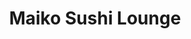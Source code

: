 ---
layout: place
title: "Maiko Sushi Lounge"
permalink: /texas/austin/maiko-sushi-lounge.html
stateAbbr: TX
stateName: Texas
cityName: Austin
seo:
  name: "Maiko Sushi Lounge"
  type: Restaurant
  links: https://maikoaustin.com/
description: "Maiko Sushi Lounge serves delicious sushi in Austin, Texas. Try fresh Japanese dishes for a great dining experience. "
place_id: ChIJoW_YQQm1RIYRje-5l3dxmz0
photos:
  - name: >-
      places/ChIJoW_YQQm1RIYRje-5l3dxmz0/photos/AeeoHcLCehZIr8XoRjESTW7i3lsA85k4L8wqKTLgvAaZB1rypkDaJiTM7cNSbaLsFPH8jPji5odsmwu7JyRzXi_jL5jT5ufVLdt7gDVbdC-m-6q1PEobJRBU8cK-Ju-MpSnWysMGNHLnZFbGD-0VKCwDMN4yBGZo-rnw-sQ_ag8LkpHyqN9nM0WS0a0AELjzKUVKXY2mUkiG-MUIcCMsYtR9FDDvvJzMEz5BWeT3rapkJK9oAnc_vaql69BMbw-DDF4ZGa2oj7TTBZR-TrOoTUwIYQ1xbmo_qOS19dChGgVeqVoFGw
    widthPx: 4800
    heightPx: 3200
    authorAttributions:
      - displayName: Maiko Sushi Lounge
        uri: https://maps.google.com/maps/contrib/110008915140494604307
        photoUri: >-
          https://lh3.googleusercontent.com/a-/ALV-UjWo44aP_fw6_P35oOY9rzAUZqXPnR6pOYY4AT8Yjj8vT7UHJQU=s100-p-k-no-mo
    flagContentUri: >-
      https://www.google.com/local/imagery/report/?cb_client=maps_api_places.places_api&image_key=!1e10!2sAF1QipPybE1AnT38v9qVDSWsdG3_v4IE3UkZfdK2Jm30&hl=en-US
    googleMapsUri: >-
      https://www.google.com/maps/place//data=!3m4!1e2!3m2!1sAF1QipPybE1AnT38v9qVDSWsdG3_v4IE3UkZfdK2Jm30!2e10!4m2!3m1!1s0x8644b50941d86fa1:0x3d9b717797b9ef8d
  - name: >-
      places/ChIJoW_YQQm1RIYRje-5l3dxmz0/photos/AeeoHcKsa9fk9yWgsWBIHG3aHyoVsm6h70ZwsiSbnhb0VYbbYR1_El3rBB_vFP_KNM1FH3jgPDG3fW60P26XDip53kx2pE36hzF95PkY9wnvacRpKocnhU0__RA1eP1Gp_2-Llq7nGoDhETRLj6v_G1Urnkea0EXYTeQ6S3gAGQR4p6sZFti81_SJ73qTm6nmXDFOqL43DXZXsk7iONAOiBWX_HsLMeVD4PB7ZxIZ2Z0sL_smXSoqVyIbTO-x8zxTxBK17W12HmLwqLJhrAeVbkcCMXbOKFC-e35F3oC9RO2Y042nw
    widthPx: 4200
    heightPx: 2800
    authorAttributions:
      - displayName: Maiko Sushi Lounge
        uri: https://maps.google.com/maps/contrib/110008915140494604307
        photoUri: >-
          https://lh3.googleusercontent.com/a-/ALV-UjWo44aP_fw6_P35oOY9rzAUZqXPnR6pOYY4AT8Yjj8vT7UHJQU=s100-p-k-no-mo
    flagContentUri: >-
      https://www.google.com/local/imagery/report/?cb_client=maps_api_places.places_api&image_key=!1e10!2sAF1QipOQKsouHWJxV-4eZlN7N87DlBlseIfXAvXbseeC&hl=en-US
    googleMapsUri: >-
      https://www.google.com/maps/place//data=!3m4!1e2!3m2!1sAF1QipOQKsouHWJxV-4eZlN7N87DlBlseIfXAvXbseeC!2e10!4m2!3m1!1s0x8644b50941d86fa1:0x3d9b717797b9ef8d
  - name: >-
      places/ChIJoW_YQQm1RIYRje-5l3dxmz0/photos/AeeoHcK9jLKaC3aQ1GUoU0XPCDoP00mXhfvT8YRSiKPi6gsB4V6erUdz3hA1-i97xEfgg-d9AmP8ilH211y3MJh7fMQQB22gEQ3A5BsjpKtqt8-ZydR9LxViMD500LIBCz2OkWoDhZ9lvtH968xe-KbKbbSWQiDNwaFsIrKzL9hCEgf618A2hrGq_1EGA8j8iycmbYQHpYaNNx6CXer10LN6AFmNdVF9BPSSPuhQAtkm6eY3uTPbroahDlDiUvosYS3XX9Uf4A91PDa-dXaT9lvRNkBtf_gtAP-U07jIz9KYQbsb23uD651bgssLEWO4sl3a3nUOkALBbhuWLm7oYbNVclxdgWiJnbVDlsaJtIX8WorKJ7s8KH0HVM4yWf6LHaTbiZLZJOF_0GbZhJ96K3p2zQDddzkpzy4hfHZROG-BavX4_53XvPDAjoz12nN1TA
    widthPx: 4080
    heightPx: 3072
    authorAttributions:
      - displayName: Will Bermudez
        uri: https://maps.google.com/maps/contrib/103247726902373290987
        photoUri: >-
          https://lh3.googleusercontent.com/a-/ALV-UjWQbe5w4narbOf-sxQg5OgsMqy_cf3J6uIuE5z-SMqkVD3IiQ9M=s100-p-k-no-mo
    flagContentUri: >-
      https://www.google.com/local/imagery/report/?cb_client=maps_api_places.places_api&image_key=!1e10!2sCIABIhADycKzdCflJGfgqnYADQ9j&hl=en-US
    googleMapsUri: >-
      https://www.google.com/maps/place//data=!3m4!1e2!3m2!1sCIABIhADycKzdCflJGfgqnYADQ9j!2e10!4m2!3m1!1s0x8644b50941d86fa1:0x3d9b717797b9ef8d
  - name: >-
      places/ChIJoW_YQQm1RIYRje-5l3dxmz0/photos/AeeoHcLpOfhF0vu9U_axFqty4UdvMoIO7N_02Ispo2MEpe7QGRwluXmxwxF0Q9LClB3hUKU8MhgJ2a0ZLIEUtujhx3bJII4wV22JkvGLaFoL-kPeZR8jmUIQdq9katKI46YJxv_g1BvS6MMYrYo8xahTf3dgKZPE9ljuG0z_2OuhHxe4qrLdXJb-yt02U3jF20dTkDO4LGJG4SmWbUZ0dVXclLWJU3suXks0V8sQO3uhxPC2ZUXEljiLJ7QDtU6tVCRMBqUtt9P0C3B9sdOH_zQaB_iUnhdeEOCWR7_D8JAxwF02T35KmKHpbjlOmVB6RUzqDlTOeRcrk-yKKwsZIN5mGBerxAl2UdyXDHPc5HPErvYPP4MYX0U2qF3X4Y7KVxxLJgiLZa2iDbLXmLaJWTyAuKoXHsxeGTnoW3EJoO8_RBjBML0
    widthPx: 4032
    heightPx: 3024
    authorAttributions:
      - displayName: Evan
        uri: https://maps.google.com/maps/contrib/112700486621464910330
        photoUri: >-
          https://lh3.googleusercontent.com/a-/ALV-UjVr9Lwaj2bWNk7BFG1-k8zusZQz1dw1k9NJ5C3KxvhGH2cRASfc=s100-p-k-no-mo
    flagContentUri: >-
      https://www.google.com/local/imagery/report/?cb_client=maps_api_places.places_api&image_key=!1e10!2sCIHM0ogKEICAgIC3lOHnkQE&hl=en-US
    googleMapsUri: >-
      https://www.google.com/maps/place//data=!3m4!1e2!3m2!1sCIHM0ogKEICAgIC3lOHnkQE!2e10!4m2!3m1!1s0x8644b50941d86fa1:0x3d9b717797b9ef8d
  - name: >-
      places/ChIJoW_YQQm1RIYRje-5l3dxmz0/photos/AeeoHcLQbfWpMhkWQWPSHVHGyxrN5JunvFQpUbmNFAdcz1dbx_95TUbQnDHFayUhMP-F0ucW5JOkjWVV6o4cfS-4AmW-7B9o4tHs87FIo1yE3qDlxfBn0Vencn2fy9wYej29Xjtd-ldO2LF7o2tJEVAg4rSQwUFKhh55aoPrjvF0RzIa5otO3h9Nh9L9_ZkBs6MZ9gsAtmT_sKAmuykeKwqpMV58IdBKofGR_p5TDCtDJQQkc1Wc7NCB1QS16913RUGMc-wtKdMSLAZrBnWo6-OZIkvmLfsHp-F0L6QBMY7BvF2wuBLs5fiBPoOpsLg_YGXHsM5SIivMJWWyQl2x7v5S0_QY3qsY3MMfc5Yp2tMDybJ1anCWUwAlM7eAxrjkRVRXNLQC2siK5Ga7rMOPVkD0bXj0Ys7LJEjBz-i2TClrvG5D4w
    widthPx: 3024
    heightPx: 4032
    authorAttributions:
      - displayName: Tina Ann
        uri: https://maps.google.com/maps/contrib/100109125089775210412
        photoUri: >-
          https://lh3.googleusercontent.com/a-/ALV-UjWa56N4alGTJCqjb7-fLRgD5GHP9YCQmEmqppk-0OMlXWr1TRALxw=s100-p-k-no-mo
    flagContentUri: >-
      https://www.google.com/local/imagery/report/?cb_client=maps_api_places.places_api&image_key=!1e10!2sCIHM0ogKEICAgICXlOmHbg&hl=en-US
    googleMapsUri: >-
      https://www.google.com/maps/place//data=!3m4!1e2!3m2!1sCIHM0ogKEICAgICXlOmHbg!2e10!4m2!3m1!1s0x8644b50941d86fa1:0x3d9b717797b9ef8d
  - name: >-
      places/ChIJoW_YQQm1RIYRje-5l3dxmz0/photos/AeeoHcLF4rI2HNcPMiSWb9LupczA0vjQz_k5VHYL2D-1Rx17fhjncS0Q09Hm8kOKhZuY2UwpvVt6YQUQvJMEhCWMtmvkpUboQ0UoEtMlNyE_wa2Tx29zmcYKWvuVCYGNSfGkFXhdCSa70uJrFc4DxjbipZmSpBzM2luarynHJxAMS-h8FIbEKIu4txRd7NJPrtK13GL5mkwi0MIDHTI7EmjTe6emWwV2vtEeF3LqlxuiGOmaZKC0b8RVGsKZ6_i369Cn79E2CZaGiJog4lEen5hI_9ErorQ5_ep02lx2HGV7nxJiFA
    widthPx: 4800
    heightPx: 3200
    authorAttributions:
      - displayName: Maiko Sushi Lounge
        uri: https://maps.google.com/maps/contrib/110008915140494604307
        photoUri: >-
          https://lh3.googleusercontent.com/a-/ALV-UjWo44aP_fw6_P35oOY9rzAUZqXPnR6pOYY4AT8Yjj8vT7UHJQU=s100-p-k-no-mo
    flagContentUri: >-
      https://www.google.com/local/imagery/report/?cb_client=maps_api_places.places_api&image_key=!1e10!2sAF1QipMKAsIT23CJLzFr0r8pBxlH25O0WcPscMT0UYzy&hl=en-US
    googleMapsUri: >-
      https://www.google.com/maps/place//data=!3m4!1e2!3m2!1sAF1QipMKAsIT23CJLzFr0r8pBxlH25O0WcPscMT0UYzy!2e10!4m2!3m1!1s0x8644b50941d86fa1:0x3d9b717797b9ef8d
  - name: >-
      places/ChIJoW_YQQm1RIYRje-5l3dxmz0/photos/AeeoHcLcWYjHkIEbbpDRhRy0CwS990yFu3LX27y6dFzYCmHqxZ-kk26cV5hp5PNu7NIqQI_U6IA9FMGsfd68GzHEu0ypiJHkmVVfMALvlGF46A9zobRDr2Y1sWPwllHzu9k78Suse1pXms3XQDZ9uFAmrX1ALMyzPWK1D1LGedGJOD5ps_yMzleRdAqAU2eAG4Jps0UbP3YI_-1eXTGmqH6P47ttubbIWpRtmxdmJGBN6BHFlq1Xc2rMI0lV8c1aw2plOVwAYXoq3HXVncZJcuPQgwAtM_NQBdzFuViufuxIPcQXBg
    widthPx: 4800
    heightPx: 3200
    authorAttributions:
      - displayName: Maiko Sushi Lounge
        uri: https://maps.google.com/maps/contrib/110008915140494604307
        photoUri: >-
          https://lh3.googleusercontent.com/a-/ALV-UjWo44aP_fw6_P35oOY9rzAUZqXPnR6pOYY4AT8Yjj8vT7UHJQU=s100-p-k-no-mo
    flagContentUri: >-
      https://www.google.com/local/imagery/report/?cb_client=maps_api_places.places_api&image_key=!1e10!2sAF1QipMX87--yRrU6Aahi0lxD6UDwLJu6vaWteEOMI70&hl=en-US
    googleMapsUri: >-
      https://www.google.com/maps/place//data=!3m4!1e2!3m2!1sAF1QipMX87--yRrU6Aahi0lxD6UDwLJu6vaWteEOMI70!2e10!4m2!3m1!1s0x8644b50941d86fa1:0x3d9b717797b9ef8d
  - name: >-
      places/ChIJoW_YQQm1RIYRje-5l3dxmz0/photos/AeeoHcIBSFraQnlQnfsnC7M1bshAamkoWRmEAaJup1rKm1_7IAJLVSb-F7M_qX4PktaHpno0UY2ZXdjEXV5pfoEtOxsP8GKsiNRmMI6CdbEGNUa7WKpDiclZ4GerzKMh8ZXM8l0kuVIgbKCwOX7D2DGxeLoNk0XPZNoXcw_QhiAtowptwnl4yVULThsQ8YbEsRy4HJY2DbzVXFQ1qld7wvUOeB9aSPOzTWviwcXyr_BxBW1nL2WYC2PyEuDrtdblu8c6-prrBYs3vuqGGnj6ve_KIgp-lTmN381lSvmxjz51BsjckA
    widthPx: 4800
    heightPx: 3200
    authorAttributions:
      - displayName: Maiko Sushi Lounge
        uri: https://maps.google.com/maps/contrib/110008915140494604307
        photoUri: >-
          https://lh3.googleusercontent.com/a-/ALV-UjWo44aP_fw6_P35oOY9rzAUZqXPnR6pOYY4AT8Yjj8vT7UHJQU=s100-p-k-no-mo
    flagContentUri: >-
      https://www.google.com/local/imagery/report/?cb_client=maps_api_places.places_api&image_key=!1e10!2sAF1QipPWGyHmxJfTqR9SYLBPuITL1XanU_1zjrBBWTg3&hl=en-US
    googleMapsUri: >-
      https://www.google.com/maps/place//data=!3m4!1e2!3m2!1sAF1QipPWGyHmxJfTqR9SYLBPuITL1XanU_1zjrBBWTg3!2e10!4m2!3m1!1s0x8644b50941d86fa1:0x3d9b717797b9ef8d
  - name: >-
      places/ChIJoW_YQQm1RIYRje-5l3dxmz0/photos/AeeoHcK3gahq9xQ8KNfuVy4zWGmxgvbIcNqV5Re072JZIjStm6QBKepM-LLA-bCo7vNzigNFVqtjj7MWzGRJEJRkHoEZlr9FMU4P_1ldjBD5hwLPalkk9o1zmjvqi02XsGXLMANO5FU9Yv1orcRKWWABAmsYHQDf8oUFXtFmU5mKOda-sqHF-jU8uFaegAwirWo2n6TGq_tEr1R0y9V5u1h1yXWWcfDpueZQzZ6P6cDvP7y2sHpEIrocSKmuzk_w_N5lvKVj1t1NomtjJ7us-M6pDiwp1z32UyLnVWlxXTCz6W5yZg
    widthPx: 4800
    heightPx: 3200
    authorAttributions:
      - displayName: Maiko Sushi Lounge
        uri: https://maps.google.com/maps/contrib/110008915140494604307
        photoUri: >-
          https://lh3.googleusercontent.com/a-/ALV-UjWo44aP_fw6_P35oOY9rzAUZqXPnR6pOYY4AT8Yjj8vT7UHJQU=s100-p-k-no-mo
    flagContentUri: >-
      https://www.google.com/local/imagery/report/?cb_client=maps_api_places.places_api&image_key=!1e10!2sAF1QipNqAK9pUTGELl19QRxhb4q-mlkZx21D7T_29Xsf&hl=en-US
    googleMapsUri: >-
      https://www.google.com/maps/place//data=!3m4!1e2!3m2!1sAF1QipNqAK9pUTGELl19QRxhb4q-mlkZx21D7T_29Xsf!2e10!4m2!3m1!1s0x8644b50941d86fa1:0x3d9b717797b9ef8d
  - name: >-
      places/ChIJoW_YQQm1RIYRje-5l3dxmz0/photos/AeeoHcJT4StCif4bTIJ4SBic1mD0LdQq9HKrxQNluDsnwqDS0LJLxRRqFAxXYzmF1vp4aE_srZ23oDPNenM2rOwnsBmyqhgWTggs7Vs0D-vW9qVA2EIVMp3DfR07AQuT15A5AMmE43rK5Zz15mrkYTpjQSQ-HZoXnuG6sAEWL4Dk05_pE0Kj8LMhqw3z9QWfRjprM_5GPQ58HOcu6t28-J9aG0E-Kpare7X2ABsUdyqjDscbG0ttOe1Xkv17oUrc4RlU1WBEQMcYJYDyrnd19SX9PHNmx9CRnc_u0jdeFSboWzyqjTLHry1qxbjVJfH0ZwZShVbKgYkudnTcMBYOnacEcTN0Zq4zWFiHl4lV-VhaTqXKUdfixT4dTWmzYFw0qCJbJMChAoN4jIVC-kSZgDBDsKacx4g7xtLyrhiRo7feNi-TUQ
    widthPx: 3024
    heightPx: 4032
    authorAttributions:
      - displayName: Dmitriy
        uri: https://maps.google.com/maps/contrib/109707125406543679835
        photoUri: >-
          https://lh3.googleusercontent.com/a/ACg8ocLHyGDucg4BiiarAq16rsVn-2Fc78YV57InyPYrY2dDwo_C200=s100-p-k-no-mo
    flagContentUri: >-
      https://www.google.com/local/imagery/report/?cb_client=maps_api_places.places_api&image_key=!1e10!2sCIHM0ogKEICAgIDvzdnnVw&hl=en-US
    googleMapsUri: >-
      https://www.google.com/maps/place//data=!3m4!1e2!3m2!1sCIHM0ogKEICAgIDvzdnnVw!2e10!4m2!3m1!1s0x8644b50941d86fa1:0x3d9b717797b9ef8d
address: 207 San Jacinto Blvd Ste 202, Austin, TX 78701, USA
street: 207 San Jacinto Blvd Ste 202
city: Austin
state: TX
zip: '78701'
country: USA
neighborhood: Downtown Austin
latitude: '30.264162'
longitude: '-97.741450'
accessibility_options:
  wheelchairAccessibleParking: true
  wheelchairAccessibleEntrance: true
  wheelchairAccessibleRestroom: true
  wheelchairAccessibleSeating: true
business_status: OPERATIONAL
name: Maiko Sushi Lounge
google_maps_links:
  directionsUri: >-
    https://www.google.com/maps/dir//''/data=!4m7!4m6!1m1!4e2!1m2!1m1!1s0x8644b50941d86fa1:0x3d9b717797b9ef8d!3e0
  placeUri: https://maps.google.com/?cid=4439266616164347789
  writeAReviewUri: >-
    https://www.google.com/maps/place//data=!4m3!3m2!1s0x8644b50941d86fa1:0x3d9b717797b9ef8d!12e1
  reviewsUri: >-
    https://www.google.com/maps/place//data=!4m4!3m3!1s0x8644b50941d86fa1:0x3d9b717797b9ef8d!9m1!1b1
  photosUri: >-
    https://www.google.com/maps/place//data=!4m3!3m2!1s0x8644b50941d86fa1:0x3d9b717797b9ef8d!10e5
primary_type: Sushi Restaurant
opening_hours:
  regular:
    - 'Monday: 11:30 AM – 2:00 PM, 4:00 – 10:00 PM'
    - 'Tuesday: 11:30 AM – 2:00 PM, 4:00 – 10:00 PM'
    - 'Wednesday: 11:30 AM – 2:00 PM, 4:00 – 10:00 PM'
    - 'Thursday: 11:30 AM – 2:00 PM, 4:00 – 10:00 PM'
    - 'Friday: 11:30 AM – 2:00 PM, 4:00 – 11:00 PM'
    - 'Saturday: 12:30 – 11:00 PM'
    - 'Sunday: 12:30 – 10:00 PM'
  current:
    - 'Monday: 11:30 AM – 2:00 PM, 4:00 – 10:00 PM'
    - 'Tuesday: 11:30 AM – 2:00 PM, 4:00 – 10:00 PM'
    - 'Wednesday: 11:30 AM – 2:00 PM, 4:00 – 10:00 PM'
    - 'Thursday: 11:30 AM – 2:00 PM, 4:00 – 10:00 PM'
    - 'Friday: 11:30 AM – 2:00 PM, 4:00 – 11:00 PM'
    - 'Saturday: 12:30 – 11:00 PM'
    - 'Sunday: 12:30 – 10:00 PM'
secondary_opening_hours:
  regular:
    weekdayDescriptions: null
    type: null
  current:
    weekdayDescriptions: null
    type: null
phone: (512) 852-8118
price_level: PRICE_LEVEL_MODERATE
price_range: $20 &ndash; $30
rating: '4.3'
rating_count: 0
website: https://maikoaustin.com/
reviews: null
parking_options: null
payment_options: null
allow_dogs: null
curbside_pickup: null
delivery: null
dine_in: null
good_for_children: null
good_for_groups: null
good_for_sports: null
live_music: null
menu_for_children: null
outdoor_seating: null
reservable: null
restroom: null
serves_beer: null
serves_breakfast: null
serves_brunch: null
serves_cocktails: null
serves_coffee: null
serves_dinner: null
serves_dessert: null
serves_lunch: null
serves_vegetarian_food: null
serves_wine: null
takeout: null
update_category: essentials
summary: null

---